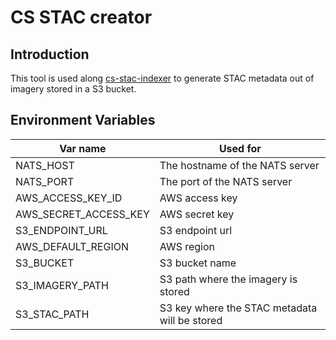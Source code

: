 # CS STAC creator

## Introduction

This tool is used along [cs-stac-indexer](https://github.com/SatelliteApplicationsCatapult/cs-stac-indexer) to generate
STAC metadata out of imagery stored in a S3 bucket.

## Environment Variables
| Var name| Used for |
| --- | --- |
|NATS_HOST | The hostname of the NATS server |
|NATS_PORT | The port of the NATS server |
|AWS_ACCESS_KEY_ID | AWS access key |
|AWS_SECRET_ACCESS_KEY | AWS secret key |
|S3_ENDPOINT_URL | S3 endpoint url |
|AWS_DEFAULT_REGION | AWS region |
|S3_BUCKET | S3 bucket name |
|S3_IMAGERY_PATH | S3 path where the imagery is stored |
|S3_STAC_PATH | S3 key where the STAC metadata will be stored |

